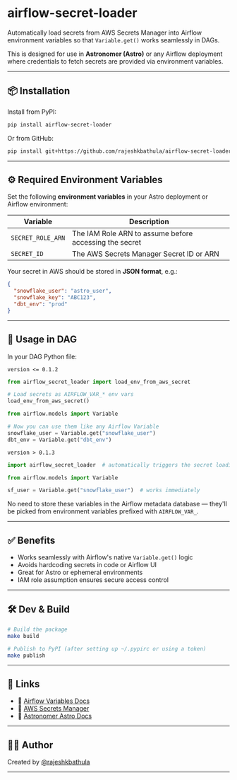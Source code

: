 
# airflow-secret-loader

Automatically load secrets from AWS Secrets Manager into Airflow environment variables so that `Variable.get()` works seamlessly in DAGs.

This is designed for use in **Astronomer (Astro)** or any Airflow deployment where credentials to fetch secrets are provided via environment variables.

---

## 📦 Installation

Install from PyPI:

```bash
pip install airflow-secret-loader
```

Or from GitHub:

```bash
pip install git+https://github.com/rajeshkbathula/airflow-secret-loader.git
```

---

## ⚙️ Required Environment Variables

Set the following **environment variables** in your Astro deployment or Airflow environment:

| Variable             | Description |
|----------------------|-------------|
| `SECRET_ROLE_ARN`    | The IAM Role ARN to assume before accessing the secret |
| `SECRET_ID`          | The AWS Secrets Manager Secret ID or ARN |

Your secret in AWS should be stored in **JSON format**, e.g.:

```json
{
  "snowflake_user": "astro_user",
  "snowflake_key": "ABC123",
  "dbt_env": "prod"
}
```

---

## 🚀 Usage in DAG
In your DAG Python file:

`version <= 0.1.2`


```python
from airflow_secret_loader import load_env_from_aws_secret

# Load secrets as AIRFLOW_VAR_* env vars
load_env_from_aws_secret()

from airflow.models import Variable

# Now you can use them like any Airflow Variable
snowflake_user = Variable.get("snowflake_user")
dbt_env = Variable.get("dbt_env")
```

`version > 0.1.3`


```python
import airflow_secret_loader  # automatically triggers the secret loading

from airflow.models import Variable

sf_user = Variable.get("snowflake_user")  # works immediately
```

No need to store these variables in the Airflow metadata database — they'll be picked from environment variables prefixed with `AIRFLOW_VAR_`.

---

## ✅ Benefits

- Works seamlessly with Airflow's native `Variable.get()` logic
- Avoids hardcoding secrets in code or Airflow UI
- Great for Astro or ephemeral environments
- IAM role assumption ensures secure access control

---

## 🛠️ Dev & Build

```bash
# Build the package
make build

# Publish to PyPI (after setting up ~/.pypirc or using a token)
make publish
```

---

## 🔗 Links

- 📘 [Airflow Variables Docs](https://airflow.apache.org/docs/apache-airflow/stable/core-concepts/variables.html)
- 🔐 [AWS Secrets Manager](https://docs.aws.amazon.com/secretsmanager/latest/userguide/intro.html)
- 🤖 [Astronomer Astro Docs](https://docs.astronomer.io/)

---

## 👨‍💻 Author

Created by [@rajeshkbathula](https://github.com/rajeshkbathula)

---
